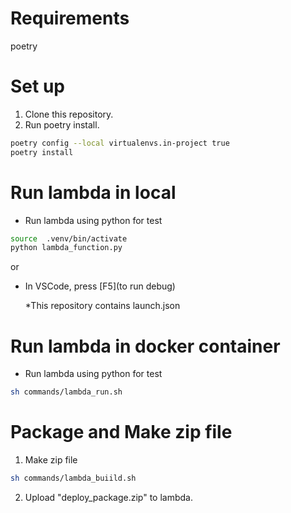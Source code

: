 

# Requirements
poetry

# Set up
1. Clone this repository.
2. Run poetry install.
  

```sh
poetry config --local virtualenvs.in-project true
poetry install
```

# Run lambda in local
- Run lambda using python for test
  
```sh
source  .venv/bin/activate
python lambda_function.py
```
or

- In VSCode, press [F5](to run debug)
  
  *This repository contains launch.json



# Run lambda in docker container
- Run lambda using python for test

```sh
sh commands/lambda_run.sh
```

# Package and Make zip file
1. Make zip file

```sh
sh commands/lambda_buiild.sh
```

2. Upload "deploy_package.zip" to lambda.

